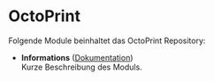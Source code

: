 # OctoPrint

Folgende Module beinhaltet das OctoPrint Repository:

- __Informations__ ([Dokumentation](Informations))  
	Kurze Beschreibung des Moduls.